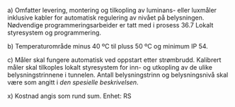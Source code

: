 a) Omfatter levering, montering og tilkopling av luminans- eller luxmåler inklusive kabler for automatisk regulering av nivået på belysningen. Nødvendige programmeringsarbeider er tatt med i prosess 36.7 Lokalt styresystem og programmering.

b) Temperaturområde minus 40 ºC til pluss 50 ºC og minimum IP 54.

c) Måler skal fungere automatisk ved oppstart etter strømbrudd. Kalibrert måler skal tilkoples lokalt styresystem for inn- og utkopling av de ulike belysningstrinnene i tunnelen. Antall belysningstrinn og belysningsnivå skal være som angitt i *den spesielle beskrivelsen*.

x) Kostnad angis som rund sum. Enhet: RS

